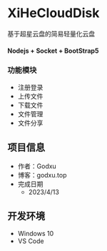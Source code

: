# XiHeCloudDisk

基于超星云盘的简易轻量化云盘

#### Nodejs + Socket + BootStrap5

### 功能模块

- 注册登录
- 上传文件
- 下载文件
- 文件管理
- 文件分享

## 项目信息

- 作者：Godxu
- 博客：godxu.top
- 完成日期
    - 2023/4/13

## 开发环境

- Windows 10
- VS Code
